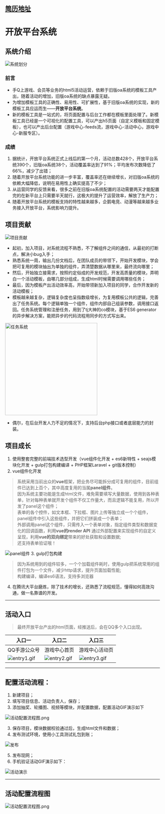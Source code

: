 [简历地址](https://github.com/MrQingchun/lpy/blob/master/简历.md)
---
# 开放平台系统
## 系统介绍
![系统划分](./public/img/system.png)
### 前言
- 手Q上游戏、会员等业务的html5活动运营，依赖于旧版oa系统的模板工具产出，随着活动的增加，旧版oa系统的缺点暴露无疑。
- 为增加模板工具的正确性、易用性、可扩展性，基于旧版oa系统的实现，新的模板工具应运而生——**开放平台系统**。
- 新的模板工具是一站式的，将页面配置与后台工作都在模板里面处理了。新模板工具已经是一个可视化的配置工具，可以产出h5页面（自定义模板和固定模板），也可以产出后台配置（游戏中心-feeds流，游戏中心-活动中心，游戏中心-新服专区）。
### 成绩
1. 据统计，开放平台系统正式上线后的第一个月，活动总数428个，开放平台系统390个，旧版oa系统38个，活动覆盖率达到了91%；平均发布次数降低了66%，减少了出错；
2. 随着开放平台系统功能的进一步丰富，覆盖率还在继续增长，对旧版oa系统的依赖大幅降低，说明在易用性上确实提高了不少；
3. 从运营同学的反馈来看，很多之前在旧版oa系统配置的活动需要两天才能配置完的在新平台上只需要半天就行，这极大的提升了运营效率，解放了生产力；
4. 随着开放平台系统的模板支持的特性越来越多，企鹅电竞、动漫等越来越多业务接入开放平台，系统影响力提升。

## 项目贡献
![项目贡献](./public/img/sys-contribution.png)

- 起初，加入项目，对系统流程不熟悉，不了解组件之间的通信，从最初的打断点，解决小bug入手；
- 熟悉系统一周，输出几份文档后，在团队成员的带领下，开始开发模块，学会把可复用的模块抽出为单独的组件，弄清楚数据从哪里来，最终流向哪里；
- 然后，开始独立接需求，按照约定俗成的开发规范，开发高质量的模块，弄明白一个活动模板，由哪几部分组成，生成html时候需要调用哪些任务；
- 最后，因为模板产出活动效率高，开始带领新加入项目的同学，合作开发新的活动模板；
- 模板越来越复杂，逻辑复杂度也呈指数级增长，为复用模板公共的逻辑，完善出了任务系统。每个逻辑单独一个组件，组件内部自己组装参数，调用接口返回。任务系统管理和注册任务，用到了tj大神的co模块，基于ES6 generator的异步解决方案，能把异步的代码流程用同步的方式写出来。

<img width="300" src="./public/img/task.gif" alt="任务系统">

- 偶尔，在后台开发人力不足的情况下，支持后台php接口或者底层能力的封装。

## 项目成长
1. 使用整套完整的前端技术选型开发（vue组件化开发 + es6新特性 + seajs模块化开发 + gulp打包构建编译 + PHP框架Laravel + git版本控制）
2. vue组件化开发
>系统采用当前出众的**vue**框架，把业务尽可能拆分成可复用的组件，目前组件已达到上百个，其中高度复用的当属**panel组件**。<br>
因为系统主要功能是生成html文件，难免需要填写大量数据，使用到各种表单，针对每种表单就开发个组件不仅工作量大，而且逻辑不能复用，所以开发了panel这个组件；<br>
表单的各个控件，如文本框、下拉框、图片上传等独立成一个个组件，panel组件中引入这些组件，并把它们拼装成一个表单；<br>
外部调用panel这个组件，只需传入一个表单对象，指定组件类型和数据变化的回调函数，利用**vue的render API** 通过外部配置来实现组件的自定义呈现，利用**vue的双向绑定**带来的好处获取和设置数据;<br>
还支持表单验证哦！

![panel组件](./public/img/act.png)
3. gulp打包构建
> 因为系统用到的组件较多，一个个加载组件耗时，使用gulp把系统常用的组件打包为一个文件，减少http请求，提升页面加载性能;<br> 构建编译，编译es6语法，支持多浏览器
4. 在腾讯大平台磨炼，除了技术的增长，还熟悉了流程规范，懂得如何高效沟通，做一名靠谱的开发。

---
## 活动入口
>  最终开放平台产出的html页面，经推送后，会在QQ多个入口出现。

入口一 | 入口二 | 入口三|
---|---|---
QQ手游公众号|游戏中心首页|游戏中心活动页
![entry1.gif](./public/img/entry1.gif) | ![entry2.gif](./public/img/entry2.gif) |![entry3.gif](./public/img/entry3.gif)

---
## 配置活动流程：
1. 新建项目；
2. 填写项目信息、活动负责人，保存；
2. 添加抽奖、轮播图、视频等模块，并配置数据，配置活动GIF演示如下

![活动配置流程图.png](./public/img/template-act.gif)

3. 保存项目，模块数据校验通过后，生成html文件和数据；
4. 发布测试环境，使用小工具测试礼包到账；

![发布](./public/img/publish.png)

5. 发布现网；
6. 手机验证活动GIF演示如下：

![活动演示](./public/img/actTest.gif)

---
## 活动配置流程图
![活动配置流程图.png](./public/img/活动配置流程图.png)

